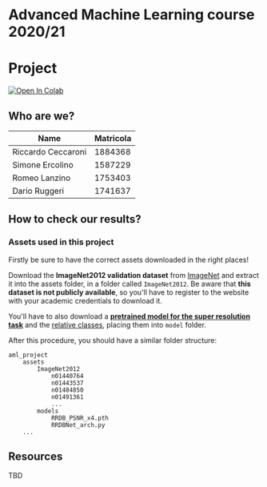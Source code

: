 # Advanced Machine Learning course 2020/21
# Project

[![Open In Colab](https://colab.research.google.com/assets/colab-badge.svg)](https://colab.research.google.com/drive/1xA1K5NHwcmgVTT8_z2_mL35ZozSZgMdK?usp=sharing)

## Who are we?
| Name | Matricola |
| --- | --- |
| Riccardo Ceccaroni | 1884368 |
| Simone Ercolino | 1587229 |
| Romeo Lanzino | 1753403 |
| Dario Ruggeri | 1741637 |

## How to check our results?
### Assets used in this project

Firstly be sure to have the correct assets downloaded in the right places! 

Download the **ImageNet2012 validation dataset** from [ImageNet](www.image-net.org) and extract it into the assets folder, in a folder called `ImageNet2012`. 
Be aware that **this dataset is not publicly available**, so you'll have to register to the website with your academic credentials to download it.

You'll have to also download a **[pretrained model for the super resolution task](https://drive.google.com/file/d/1pJ_T-V1dpb1ewoEra1TGSWl5e6H7M4NN/view?usp=sharing)** and the [relative classes](https://raw.githubusercontent.com/xinntao/ESRGAN/master/RRDBNet_arch.py), placing them into `model` folder.

After this procedure, you should have a similar folder structure:

```
aml_project
    assets
        ImageNet2012
            n01440764
            n01443537
            n01484850
            n01491361
            ...
        models
            RRDB_PSNR_x4.pth
            RRDBNet_arch.py
    ...
```

## Resources
TBD
